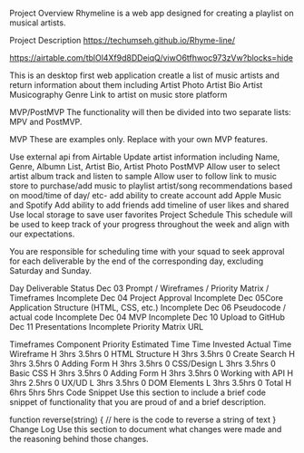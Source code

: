 Project Overview
Rhymeline is a web app designed for creating a playlist on musical artists.

Project Description
https://techumseh.github.io/Rhyme-line/

https://airtable.com/tblOl4Xf9d8DDeiqQ/viwO6tfhwoc973zVw?blocks=hide



This is an desktop first web application creatle a list of music artists and return information about them including Artist Photo Artist Bio Artist Musicography Genre Link to artist on music store platform


MVP/PostMVP
The functionality will then be divided into two separate lists: MPV and PostMVP.

MVP
These are examples only. Replace with your own MVP features.

Use external api from Airtable
Update artist information including Name, Genre, Albumn List, Artist Bio, Artist Photo
PostMVP
Allow user to select artist album track and listen to sample
Allow user to follow link to music store to purchase/add music to playlist
artist/song recommendations based on mood/time of day/ etc- add ability to create account
add Apple Music and Spotify
Add ability to add friends
add timeline of user likes and shared
Use local storage to save user favorites
Project Schedule
This schedule will be used to keep track of your progress throughout the week and align with our expectations.

You are responsible for scheduling time with your squad to seek approval for each deliverable by the end of the corresponding day, excluding Saturday and Sunday.

Day	Deliverable	Status
Dec 03	Prompt / Wireframes / Priority Matrix / Timeframes	Incomplete
Dec 04	Project Approval	Incomplete
Dec 05Core Application Structure (HTML, CSS, etc.)	Incomplete
Dec 06	Pseudocode / actual code	Incomplete
Dec 04	MVP	Incomplete
Dec 10 	Upload to GitHub
Dec 11	Presentations	Incomplete
Priority Matrix
URL

Timeframes
Component	Priority	Estimated Time	Time Invested	Actual Time
Wireframe	H	3hrs	3.5hrs	0
HTML Structure	H	3hrs	3.5hrs	0
Create Search	H	3hrs	3.5hrs	0
Adding Form	H	3hrs	3.5hrs	0
CSS/Design	L	3hrs	3.5hrs	0
Basic CSS	H	3hrs	3.5hrs	0
Adding Form	H	3hrs	3.5hrs	0
Working with API	H	3hrs	2.5hrs	0
UX/UD	L	3hrs	3.5hrs	0
DOM Elements	L	3hrs	3.5hrs	0
Total	H	6hrs	5hrs	5hrs
Code Snippet
Use this section to include a brief code snippet of functionality that you are proud of and a brief description.

function reverse(string) {
	// here is the code to reverse a string of text
}
Change Log
Use this section to document what changes were made and the reasoning behind those changes.

